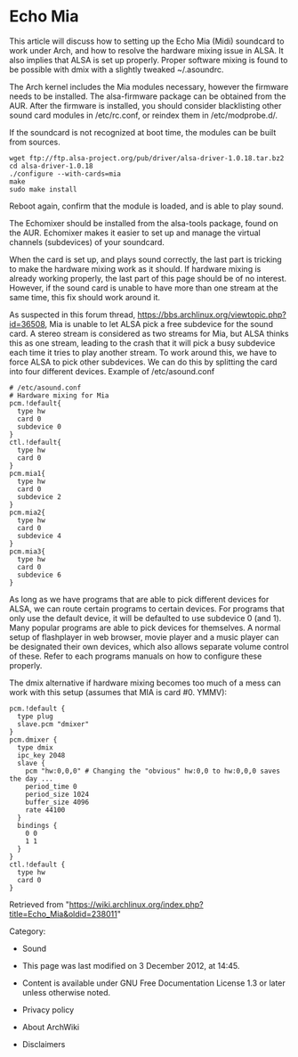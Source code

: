 Echo Mia
========

This article will discuss how to setting up the Echo Mia (Midi)
soundcard to work under Arch, and how to resolve the hardware mixing
issue in ALSA. It also implies that ALSA is set up properly. Proper
software mixing is found to be possible with dmix with a slightly
tweaked ~/.asoundrc.

The Arch kernel includes the Mia modules necessary, however the firmware
needs to be installed. The alsa-firmware package can be obtained from
the AUR. After the firmware is installed, you should consider
blacklisting other sound card modules in /etc/rc.conf, or reindex them
in /etc/modprobe.d/.

If the soundcard is not recognized at boot time, the modules can be
built from sources.

    wget ftp://ftp.alsa-project.org/pub/driver/alsa-driver-1.0.18.tar.bz2
    cd alsa-driver-1.0.18
    ./configure --with-cards=mia
    make
    sudo make install

Reboot again, confirm that the module is loaded, and is able to play
sound.

The Echomixer should be installed from the alsa-tools package, found on
the AUR. Echomixer makes it easier to set up and manage the virtual
channels (subdevices) of your soundcard.

When the card is set up, and plays sound correctly, the last part is
tricking to make the hardware mixing work as it should. If hardware
mixing is already working properly, the last part of this page should be
of no interest. However, if the sound card is unable to have more than
one stream at the same time, this fix should work around it.

As suspected in this forum thread,
https://bbs.archlinux.org/viewtopic.php?id=36508, Mia is unable to let
ALSA pick a free subdevice for the sound card. A stereo stream is
considered as two streams for Mia, but ALSA thinks this as one stream,
leading to the crash that it will pick a busy subdevice each time it
tries to play another stream. To work around this, we have to force ALSA
to pick other subdevices. We can do this by splitting the card into four
different devices. Example of /etc/asound.conf

    # /etc/asound.conf
    # Hardware mixing for Mia
    pcm.!default{
      type hw
      card 0
      subdevice 0
    }
    ctl.!default{
      type hw
      card 0
    }
    pcm.mia1{
      type hw
      card 0
      subdevice 2
    }
    pcm.mia2{
      type hw
      card 0
      subdevice 4
    }
    pcm.mia3{
      type hw
      card 0
      subdevice 6
    }

As long as we have programs that are able to pick different devices for
ALSA, we can route certain programs to certain devices. For programs
that only use the default device, it will be defaulted to use subdevice
0 (and 1). Many popular programs are able to pick devices for
themselves. A normal setup of flashplayer in web browser, movie player
and a music player can be designated their own devices, which also
allows separate volume control of these. Refer to each programs manuals
on how to configure these properly.

The dmix alternative if hardware mixing becomes too much of a mess can
work with this setup (assumes that MIA is card #0. YMMV):

    pcm.!default {
      type plug
      slave.pcm "dmixer"
    }
    pcm.dmixer {
      type dmix
      ipc_key 2048
      slave {
        pcm "hw:0,0,0" # Changing the "obvious" hw:0,0 to hw:0,0,0 saves the day ...
        period_time 0
        period_size 1024
        buffer_size 4096
        rate 44100
      }
      bindings {
        0 0
        1 1
      }
    }
    ctl.!default {
      type hw
      card 0
    }

Retrieved from
"https://wiki.archlinux.org/index.php?title=Echo_Mia&oldid=238011"

Category:

-   Sound

-   This page was last modified on 3 December 2012, at 14:45.
-   Content is available under GNU Free Documentation License 1.3 or
    later unless otherwise noted.
-   Privacy policy
-   About ArchWiki
-   Disclaimers
